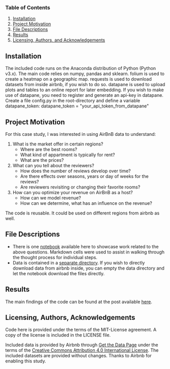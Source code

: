 
### Table of Contents

1. [Installation](#installation)
2. [Project Motivation](#motivation)
3. [File Descriptions](#files)
4. [Results](#results)
5. [Licensing, Authors, and Acknowledgements](#licensing)

## Installation <a name="installation"></a>

The included code runs on the Anaconda distribution of Python (Python v3.x).
The main code relies on numpy, pandas and sklearn.
folium is used to create a heatmap on a geographic map.
requests is used to download datasets from inside airbnb, if you wish to do so.
datapane is used to upload plots and tables to an online report for later embedding. If you wish to make use of datapane, you need to register and generate an api-key in datapane. Create a file config.py in the root-directory and define a variable datapane_token:
	datapane_token = "your_api_token_from_datapane"

## Project Motivation<a name="motivation"></a>

For this case study, I was interested in using AirBnB data to understand:

1. What is the market offer in certain regions?
	* Where are the best rooms?
	* What kind of appartment is typically for rent?
	* What are the prices?
2. What can you tell about the reviewers?
	* How does the number of reviews develop over time?
	* Are there effects over seasons, years or day of weeks for the reviews?
	* Are reviewers revisiting or changing their favorite rooms?
3. How can you optimize your revenue on AirBnB as a host?
	* How can we model revenue?
	* How can we determine, what has an influence on the revenue?

The code is reusable. It could be used on different regions from airbnb as well.

## File Descriptions <a name="files"></a>

* There is one [notebook](airbnbcase.ipynb) available here to showcase work related to the above questions. Markdown cells were used to assist in walking through the thought process for individual steps.  
* Data is contained in a [separate directory](data). If you wish to directly download data from airbnb inside, you can empty the data directory and let the notebook download the files directly.

## Results<a name="results"></a>

The main findings of the code can be found at the post available [here](link-to-my-blog).

## Licensing, Authors, Acknowledgements<a name="licensing"></a>

Code here is provided under the terms of the MIT-License agreement. A copy of the license is included in the LICENSE file.

Included data is provided by Airbnb through [Get the Data Page](http://insideairbnb.com/get-the-data.html) under the terms of the [Creative Commons Attribution 4.0 International License](http://creativecommons.org/licenses/by/4.0/). The included datasets are provided without changes. Thanks to Airbnb for enabling this study.

